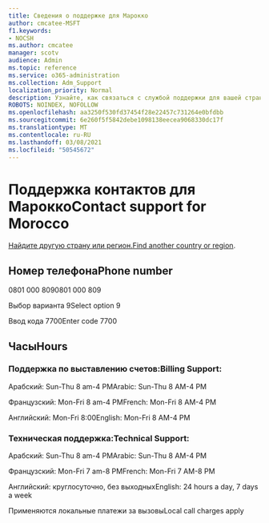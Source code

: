 ```yaml
---
title: Сведения о поддержке для Марокко
author: cmcatee-MSFT
f1.keywords:
- NOCSH
ms.author: cmcatee
manager: scotv
audience: Admin
ms.topic: reference
ms.service: o365-administration
ms.collection: Adm_Support
localization_priority: Normal
description: Узнайте, как связаться с службой поддержки для вашей страны или региона.
ROBOTS: NOINDEX, NOFOLLOW
ms.openlocfilehash: aa3250f530fd37454f28e22457c731264e0bfdbb
ms.sourcegitcommit: 6e260f5f5842debe1098138eecea9068330dc17f
ms.translationtype: MT
ms.contentlocale: ru-RU
ms.lasthandoff: 03/08/2021
ms.locfileid: "50545672"
---
```

# <a name="contact-support-for-morocco"></a><span data-ttu-id="15b00-103">Поддержка контактов для Марокко</span><span class="sxs-lookup"><span data-stu-id="15b00-103">Contact support for Morocco</span></span>

<span data-ttu-id="15b00-104">[Найдите другую страну или регион.](../contact-support-for-business-products.md)</span><span class="sxs-lookup"><span data-stu-id="15b00-104">[Find another country or region](../contact-support-for-business-products.md).</span></span>

## <a name="phone-number"></a><span data-ttu-id="15b00-105">Номер телефона</span><span class="sxs-lookup"><span data-stu-id="15b00-105">Phone number</span></span>
<span data-ttu-id="15b00-106">0801 000 809</span><span class="sxs-lookup"><span data-stu-id="15b00-106">0801 000 809</span></span>

<span data-ttu-id="15b00-107">Выбор варианта 9</span><span class="sxs-lookup"><span data-stu-id="15b00-107">Select option 9</span></span>

<span data-ttu-id="15b00-108">Ввод кода 7700</span><span class="sxs-lookup"><span data-stu-id="15b00-108">Enter code 7700</span></span>

## <a name="hours"></a><span data-ttu-id="15b00-109">Часы</span><span class="sxs-lookup"><span data-stu-id="15b00-109">Hours</span></span>
### <a name="billing-support"></a><span data-ttu-id="15b00-110">Поддержка по выставлению счетов:</span><span class="sxs-lookup"><span data-stu-id="15b00-110">Billing Support:</span></span>

<span data-ttu-id="15b00-111">Арабский: Sun-Thu 8 am-4 PM</span><span class="sxs-lookup"><span data-stu-id="15b00-111">Arabic: Sun-Thu 8 AM-4 PM</span></span>

<span data-ttu-id="15b00-112">Французский: Mon-Fri 8 am-4 PM</span><span class="sxs-lookup"><span data-stu-id="15b00-112">French: Mon-Fri 8 AM-4 PM</span></span>

<span data-ttu-id="15b00-113">Английский: Mon-Fri 8:00</span><span class="sxs-lookup"><span data-stu-id="15b00-113">English: Mon-Fri 8 AM-4 PM</span></span>

### <a name="technical-support"></a><span data-ttu-id="15b00-114">Техническая поддержка:</span><span class="sxs-lookup"><span data-stu-id="15b00-114">Technical Support:</span></span>

<span data-ttu-id="15b00-115">Арабский: Sun-Thu 8 am-4 PM</span><span class="sxs-lookup"><span data-stu-id="15b00-115">Arabic: Sun-Thu 8 AM-4 PM</span></span>

<span data-ttu-id="15b00-116">Французский: Mon-Fri 7 am-8 PM</span><span class="sxs-lookup"><span data-stu-id="15b00-116">French: Mon-Fri 7 AM-8 PM</span></span>

<span data-ttu-id="15b00-117">Английский: круглосуточно, без выходных</span><span class="sxs-lookup"><span data-stu-id="15b00-117">English: 24 hours a day, 7 days a week</span></span>

<span data-ttu-id="15b00-118">Применяются локальные платежи за вызовы</span><span class="sxs-lookup"><span data-stu-id="15b00-118">Local call charges apply</span></span>
